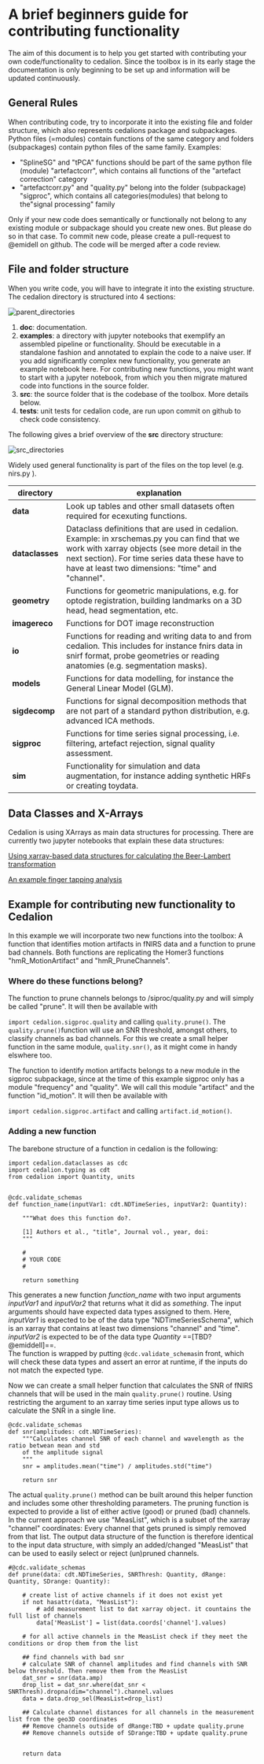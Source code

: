 # A brief beginners guide for contributing functionality

The aim of this document is to help you get started with contributing your own code/functionality to cedalion. Since the toolbox is in its early stage the documentation is only beginning to be set up and information will be updated continuously.

## General Rules
When contributing code, try to incorporate it into the existing file and folder structure, which also represents cedalions package and subpackages. Python files (=modules) contain functions of the same category and folders (subpackages) contain python files of the same family. Examples:
- "SplineSG" and "tPCA" functions should be part of the same python file (module) "artefactcorr", which contains all functions of the "artefact correction" category
- "artefactcorr.py" and "quality.py" belong into the folder (subpackage) "sigproc", which contains all categories(modules) that belong to the"signal processing" family 

Only if your new code does semantically or functionally not belong to any existing module or subpackage should you create new ones. But please do so in that case. To commit new code, please create a pull-request to  @emidell on github. The code will be merged after a code review.

## File and folder structure
When you write code, you will have to integrate it into the existing structure. The cedalion directory is structured into 4 sections: 

![parent_directories](img/contributing_code/dirs_parent.png)
1) **doc**: documentation.
2) **examples**: a directory with jupyter notebooks that exemplify an assembled pipeline or functionality. Should be executable in a standalone fashion and annotated to explain the code to a naive user. If you add significantly complex new functionality, you generate an example notebook here. For contributing new functions, you might want to start with a jupyter notebook, from which you then migrate matured code into functions in the source folder.
3) **src**: the source folder that is the codebase of the toolbox. More details below.
4) **tests**: unit tests for cedalion code, are run upon commit on github to check code consistency.

The following gives a brief overview of the **src** directory structure:

![src_directories](img/contributing_code/dirs_src.png)

Widely used general functionality is part of the files on the top level (e.g. nirs.py ).

| **directory** | **explanation** |
| ----------- | ----------- |
| **data** | Look up tables and other small datasets often required for ecexuting functions. |
| **dataclasses** | Dataclass definitions that are used in cedalion. Example: in xrschemas.py you can find that we work with xarray objects (see more detail in the next section). For time series data these have to have at least two dimensions: "time" and "channel".  |
| **geometry** | Functions for geometric manipulations, e.g. for optode registration, building landmarks on a 3D head, head segmentation, etc. |
| **imagereco** | Functions for DOT image reconstruction |
| **io** | Functions for reading and writing data to and from cedalion. This includes for instance fnirs data in snirf format, probe geometries or reading anatomies (e.g. segmentation masks). |
| **models** | Functions for data modelling, for instance the General Linear Model (GLM).|
| **sigdecomp** | Functions for signal decomposition methods that are not part of a standard python distribution, e.g. advanced ICA methods.|
| **sigproc** | Functions for time series signal processing, i.e. filtering, artefact rejection, signal quality assessment.|
| **sim** | Functionality for simulation and data augmentation, for instance adding synthetic HRFs or creating toydata.|


## Data Classes and X-Arrays 
Cedalion is using XArrays as main data structures for processing. There are currently two jupyter notebooks that explain these data structures:

[Using xarray-based data structures for calculating the Beer-Lambert transformation](https://github.com/ibs-lab/cedalion/blob/alex_working/examples/pruning_and_motion_artifacts.ipynb)

[An example finger tapping analysis](https://github.com/ibs-lab/cedalion/blob/main/examples/new_conference_example2.ipynb)

## Example for contributing new functionality to Cedalion
In this example we will incorporate two new functions into the toolbox: A function that identifies motion artifacts in fNIRS data and a function to prune bad channels. Both functions are replicating the Homer3 functions "hmR_MotionArtifact" and "hmR_PruneChannels". 

### Where do these functions belong?
The function to prune channels belongs to /siproc/quality.py and will simply be called "prune". It will then be available with 

`import cedalion.sigproc.quality` and calling `quality.prune()`. The `quality.prune()`function will use an SNR threshold, amongst others, to classify channels as bad channels. For this we create a small helper function in the same module, `quality.snr()`, as it might come in handy elswhere too.

The function to identify motion artifacts belongs to a new module in the sigproc subpackage, since at the time of this example sigproc only has a module "frequency" and "quality". We will call this module "artifact" and the function "id_motion". It will then be available with 

`import cedalion.sigproc.artifact` and calling `artifact.id_motion()`.

### Adding a new function
The barebone structure of a function in cedalion is the following:

```
import cedalion.dataclasses as cdc
import cedalion.typing as cdt
from cedalion import Quantity, units


@cdc.validate_schemas
def function_name(inputVar1: cdt.NDTimeSeries, inputVar2: Quantity):
    
    """What does this function do?.

    [1] Authors et al., "title", Journal vol., year, doi:
    """

    #
    # YOUR CODE
    #

    return something

```

This generates a new function *function_name* with two input arguments *inputVar1* and *inputVar2* that returns what it did as *something*.
The input arguments should have expected data types assigned to them. Here, *inputVar1* is expected to be of the data type "NDTimeSeriesSchema", which is an xarray that contains at least two dimensions "channel" and "time". *inputVar2* is expected to be of the data type *Quantity* ==[TBD? @emiddell]==.   
The function is wrapped by putting `@cdc.validate_schemas`in front, which will check these data types and assert an error at runtime, if the inputs do not match the expected type.

Now we can create a small helper function that calculates the SNR of fNIRS channels that will be used in the main `quality.prune()` routine. Using restricting the argument to an xarray time series input type allows us to calculate the SNR in a single line.

```
@cdc.validate_schemas
def snr(amplitudes: cdt.NDTimeSeries):
    """Calculates channel SNR of each channel and wavelength as the ratio betwean mean and std 
    of the amplitude signal    
    """
    snr = amplitudes.mean("time") / amplitudes.std("time")

    return snr
```

The actual `quality.prune()` method can be built around this helper function and includes some other thresholding parameters. The pruning function is expected to provide a list of either active (good) or pruned (bad) channels. In the current approach we use "MeasList", which is a subset of the xarray "channel" coordinates: Every channel that gets pruned is simply removed from that list. The output data structure of the function is therefore identical to the input data structure, with simply an added/changed "MeasList" that can be used to easily select or reject (un)pruned channels. 

```
#@cdc.validate_schemas
def prune(data: cdt.NDTimeSeries, SNRThresh: Quantity, dRange: Quantity, SDrange: Quantity):
    
    # create list of active channels if it does not exist yet
    if not hasattr(data, "MeasList"):
        # add measurement list to dat xarray object. it countains the full list of channels
        data['MeasList'] = list(data.coords['channel'].values)
  
    # for all active channels in the MeasList check if they meet the conditions or drop them from the list

    ## find channels with bad snr
    # calculate SNR of channel amplitudes and find channels with SNR below threshold. Then remove them from the MeasList
    dat_snr = snr(data.amp) 
    drop_list = dat_snr.where(dat_snr < SNRThresh).dropna(dim="channel").channel.values   
    data = data.drop_sel(MeasList=drop_list)
    
    ## Calculate channel distances for all channels in the measurement list from the geo3D coordinates
    ## Remove channels outside of dRange:TBD + update quality.prune
    ## Remove channels outside of SDrange:TBD + update quality.prune


    return data
```